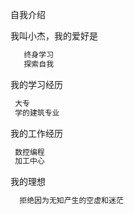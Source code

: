 自我介绍

我叫小杰，我的爱好是
```javascript
   终身学习
   探索自我
 ```
我的学习经历
 ```javascript
  大专
  学的建筑专业
 ```
我的工作经历
 ```javascript
  数控编程
  加工中心
 ```
我的理想
```javascript
  拒绝因为无知产生的空虚和迷茫
 ```
   
